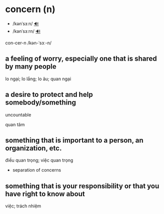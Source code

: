 # concern (n)

- /kənˈsɜːn/ [🔊](https://www.oxfordlearnersdictionaries.com/media/english/uk_pron/a/ant/antic/anticipate__gb_1.mp3)
- /kənˈsɜːrn/ [🔊](https://www.oxfordlearnersdictionaries.com/media/english/uk_pron/a/ant/antic/anticipate__gb_1.mp3)

con-cer-n /kən-ˈsɜː-n/

## a feeling of worry, especially one that is shared by many people

lo ngại; lo lắng; lo âu; quan ngại

## a desire to protect and help somebody/something

uncountable

quan tâm

## something that is important to a person, an organization, etc.

điều quan trọng; việc quan trọng

- separation of concerns

## something that is your responsibility or that you have right to know about

việc; trách nhiệm